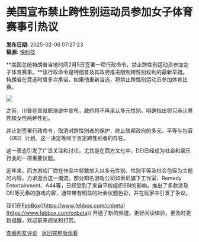 # 美国宣布禁止跨性别运动员参加女子体育赛事引热议

**发布日期:** 2025-02-06 07:27:23  
**稿源:** [快科技](http://www.kkj.cn/)

**美国总统特朗普当地时间2月5日签署一项行政命令，禁止跨性别运动员参加女子体育赛事。**该行政命令是特朗普及其政府推进限制跨性别权利的最新举措。特朗普在竞选时曾多次承诺，如果他重新当选，将禁止跨性别运动员参加体育比赛。

[![](https://static.cnbetacdn.com/article/2024/1101/c9aabdae0f13190.jpg)](https://static.cnbetacdn.com/article/2024/1101/c9aabdae0f13190.jpg)

之前，川普在其就职演说中宣布，政府将不再承认多元性别，明确指出将只承认男性和女性两种性别。

并计划签署行政命令，取消对跨性别者的保护，终止联邦政府的多元、平等与包容（DEI）计划。这一决定等同于否定跨性别者的存在。

这一表态引发了广泛关注和讨论，尤其是在西方文化中，DEI已经成为社会和娱乐行业的一项重要议题。

近年来，西方游戏厂商在作品中频繁加入以多元性别、性别平等及社会包容为主题的内容，力求迎合这一潮流。部分知名游戏公司如索尼旗下工作室、Remedy Entertainment、A44等，已经受到了来自平权组织SBI的影响，推出了多款涉及DEI等元素的游戏内容，通常带有明显的社会议题色彩，并在玩家中引发了争议。

我们在[FebBox](https://www.febbox.com/)([https://www.febbox.com/cnbeta](https://www.febbox.com/cnbeta)) 开通了新的频道，更好阅读体验，更及时更新提醒，欢迎前来阅览和打赏。

[查看网友评论](/wap/comment/1476386.htm)   [返回完整版观看](//www.cnbeta.com/articles/1476386.htm)